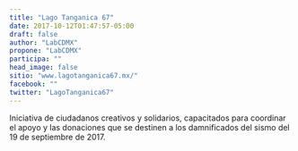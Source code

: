```yaml
---
title: "Lago Tanganica 67"
date: 2017-10-12T01:47:57-05:00
draft: false
author: "LabCDMX"
propone: "LabCDMX"
participa: ""
head_image: false
sitio: "www.lagotanganica67.mx/"
facebook: ""
twitter: "LagoTanganica67‏"
---
```

Iniciativa de ciudadanos creativos y solidarios, capacitados para coordinar el apoyo y las donaciones que se destinen a los damnificados del sismo del 19 de septiembre de 2017.
